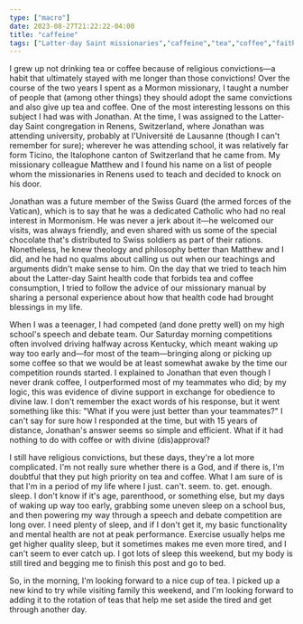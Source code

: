 ```yaml
---
type: ["macro"]
date: 2023-08-27T21:22:22-04:00
title: "caffeine"
tags: ["Latter-day Saint missionaries","caffeine","tea","coffee","faith transition","Switzerland","UNIL","Mormonism","Word of Wisdom","Kentucky","parenting","Renens"]
---
```

I grew up not drinking tea or coffee because of religious convictions—a habit that ultimately stayed with me longer than those convictions! Over the course of the two years I spent as a Mormon missionary, I taught a number of people that (among other things) they should adopt the same convictions and also give up tea and coffee. One of the most interesting lessons on this subject I had was with Jonathan. At the time, I was assigned to the Latter-day Saint congregation in Renens, Switzerland, where Jonathan was attending university, probably at l'Université de Lausanne (though I can't remember for sure); wherever he was attending school, it was relatively far form Ticino, the Italophone canton of Switzerland that he came from. My missionary colleague Matthew and I found his name on a list of people whom the missionaries in Renens used to teach and decided to knock on his door. 

Jonathan was a future member of the Swiss Guard (the armed forces of the Vatican), which is to say that he was a dedicated Catholic who had no real interest in Mormonism. He was never a jerk about it—he welcomed our visits, was always friendly, and even shared with us some of the special chocolate that's distributed to Swiss soldiers as part of their rations. Nonetheless, he knew theology and philosophy better than Matthew and I did, and he had no qualms about calling us out when our teachings and arguments didn't make sense to him. On the day that we tried to teach him about the Latter-day Saint health code that forbids tea and coffee consumption, I tried to follow the advice of our missionary manual by sharing a personal experience about how that health code had brought blessings in my life.

When I was a teenager, I had competed (and done pretty well) on my high school's speech and debate team. Our Saturday morning competitions often involved driving halfway across Kentucky, which meant waking up way too early and—for most of the team—bringing along or picking up some coffee so that we would be at least somewhat awake by the time our competition rounds started. I explained to Jonathan that even though I never drank coffee, I outperformed most of my teammates who did; by my logic, this was evidence of divine support in exchange for obedience to divine law. I don't remember the exact words of his response, but it went something like this: "What if you were just better than your teammates?" I can't say for sure how I responded at the time, but with 15 years of distance, Jonathan's answer seems so simple and efficient. What if it had nothing to do with coffee or with divine (dis)approval?

I still have religious convictions, but these days, they're a lot more complicated. I'm not really sure whether there is a God, and if there is, I'm doubtful that they put high priority on tea and coffee. What I am sure of is that I'm in a period of my life where I just. can't. seem. to. get. enough. sleep. I don't know if it's age, parenthood, or something else, but my days of waking up way too early, grabbing some uneven sleep on a school bus, and then powering my way through a speech and debate competition are long over. I need plenty of sleep, and if I don't get it, my basic functionality and mental health are not at peak performance. Exercise usually helps me get higher quality sleep, but  it sometimes makes me even more tired, and I can't seem to ever catch up. I got lots of sleep this weekend, but my body is still tired and begging me to finish this post and go to bed.

So, in the morning, I'm looking forward to a nice cup of tea. I picked up a new kind to try while visiting family this weekend, and I'm looking forward to adding it to the rotation of teas that help me set aside the tired and get through another day.

